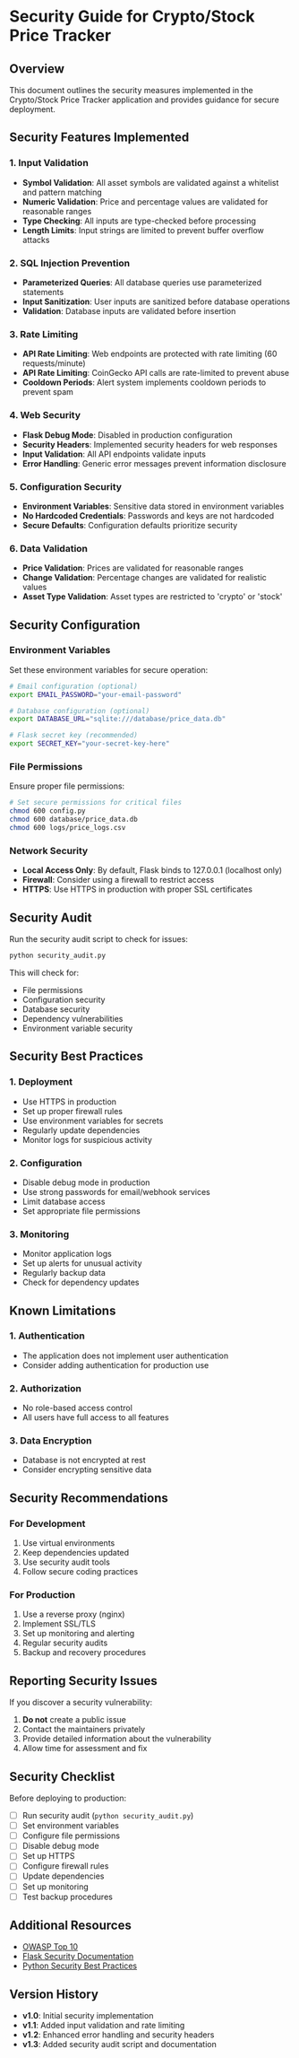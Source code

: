 # Security Guide for Crypto/Stock Price Tracker

## Overview

This document outlines the security measures implemented in the Crypto/Stock Price Tracker application and provides guidance for secure deployment.

## Security Features Implemented

### 1. Input Validation
- **Symbol Validation**: All asset symbols are validated against a whitelist and pattern matching
- **Numeric Validation**: Price and percentage values are validated for reasonable ranges
- **Type Checking**: All inputs are type-checked before processing
- **Length Limits**: Input strings are limited to prevent buffer overflow attacks

### 2. SQL Injection Prevention
- **Parameterized Queries**: All database queries use parameterized statements
- **Input Sanitization**: User inputs are sanitized before database operations
- **Validation**: Database inputs are validated before insertion

### 3. Rate Limiting
- **API Rate Limiting**: Web endpoints are protected with rate limiting (60 requests/minute)
- **API Rate Limiting**: CoinGecko API calls are rate-limited to prevent abuse
- **Cooldown Periods**: Alert system implements cooldown periods to prevent spam

### 4. Web Security
- **Flask Debug Mode**: Disabled in production configuration
- **Security Headers**: Implemented security headers for web responses
- **Input Validation**: All API endpoints validate inputs
- **Error Handling**: Generic error messages prevent information disclosure

### 5. Configuration Security
- **Environment Variables**: Sensitive data stored in environment variables
- **No Hardcoded Credentials**: Passwords and keys are not hardcoded
- **Secure Defaults**: Configuration defaults prioritize security

### 6. Data Validation
- **Price Validation**: Prices are validated for reasonable ranges
- **Change Validation**: Percentage changes are validated for realistic values
- **Asset Type Validation**: Asset types are restricted to 'crypto' or 'stock'

## Security Configuration

### Environment Variables
Set these environment variables for secure operation:

```bash
# Email configuration (optional)
export EMAIL_PASSWORD="your-email-password"

# Database configuration (optional)
export DATABASE_URL="sqlite:///database/price_data.db"

# Flask secret key (recommended)
export SECRET_KEY="your-secret-key-here"
```

### File Permissions
Ensure proper file permissions:

```bash
# Set secure permissions for critical files
chmod 600 config.py
chmod 600 database/price_data.db
chmod 600 logs/price_logs.csv
```

### Network Security
- **Local Access Only**: By default, Flask binds to 127.0.0.1 (localhost only)
- **Firewall**: Consider using a firewall to restrict access
- **HTTPS**: Use HTTPS in production with proper SSL certificates

## Security Audit

Run the security audit script to check for issues:

```bash
python security_audit.py
```

This will check for:
- File permissions
- Configuration security
- Database security
- Dependency vulnerabilities
- Environment variable security

## Security Best Practices

### 1. Deployment
- Use HTTPS in production
- Set up proper firewall rules
- Use environment variables for secrets
- Regularly update dependencies
- Monitor logs for suspicious activity

### 2. Configuration
- Disable debug mode in production
- Use strong passwords for email/webhook services
- Limit database access
- Set appropriate file permissions

### 3. Monitoring
- Monitor application logs
- Set up alerts for unusual activity
- Regularly backup data
- Check for dependency updates

## Known Limitations

### 1. Authentication
- The application does not implement user authentication
- Consider adding authentication for production use

### 2. Authorization
- No role-based access control
- All users have full access to all features

### 3. Data Encryption
- Database is not encrypted at rest
- Consider encrypting sensitive data

## Security Recommendations

### For Development
1. Use virtual environments
2. Keep dependencies updated
3. Use security audit tools
4. Follow secure coding practices

### For Production
1. Use a reverse proxy (nginx)
2. Implement SSL/TLS
3. Set up monitoring and alerting
4. Regular security audits
5. Backup and recovery procedures

## Reporting Security Issues

If you discover a security vulnerability:

1. **Do not** create a public issue
2. Contact the maintainers privately
3. Provide detailed information about the vulnerability
4. Allow time for assessment and fix

## Security Checklist

Before deploying to production:

- [ ] Run security audit (`python security_audit.py`)
- [ ] Set environment variables
- [ ] Configure file permissions
- [ ] Disable debug mode
- [ ] Set up HTTPS
- [ ] Configure firewall rules
- [ ] Update dependencies
- [ ] Set up monitoring
- [ ] Test backup procedures

## Additional Resources

- [OWASP Top 10](https://owasp.org/www-project-top-ten/)
- [Flask Security Documentation](https://flask.palletsprojects.com/en/2.3.x/security/)
- [Python Security Best Practices](https://python-security.readthedocs.io/)

## Version History

- **v1.0**: Initial security implementation
- **v1.1**: Added input validation and rate limiting
- **v1.2**: Enhanced error handling and security headers
- **v1.3**: Added security audit script and documentation 